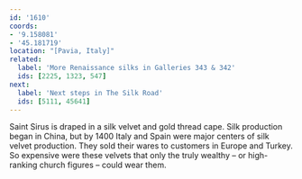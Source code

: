 ```yaml
---
id: '1610'
coords:
- '9.158081'
- '45.181719'
location: "[Pavia, Italy]"
related:
  label: 'More Renaissance silks in Galleries 343 & 342'
  ids: [2225, 1323, 547]
next:
  label: 'Next steps in The Silk Road'
  ids: [5111, 45641]
---
```


Saint Sirus is draped in a silk velvet and gold thread cape. Silk production began in China, but by 1400 Italy and Spain were major centers of silk velvet production. They sold their wares to customers in Europe and Turkey. So expensive were these velvets that only the truly wealthy – or high-ranking church figures – could wear them.
